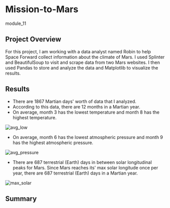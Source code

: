 # Mission-to-Mars
module_11

## Project Overview

For this project, I am working with a data analyst named Robin to help Space Forward collect information about the climate of Mars.  I used Splinter and BeautifulSoup to visit and scrape data from two Mars websites.  I then used Pandas to store and analyze the data and Matplotlib to visualize the results.   

## Results
* There are 1867 Martian days' worth of data that I analyzed.  
* According to this data, there are 12 months in a Martian year.
* On average, month 3 has the lowest temperature and month 8 has the highest temperature.  



![avg_low](https://user-images.githubusercontent.com/115426070/211402911-38c2190e-aac5-4ba2-850d-0e9b807a0857.png)




* On average, month 6 has the lowest atmospheric pressure and month 9 has the highest atmospheric pressure.


![avg_pressure](https://user-images.githubusercontent.com/115426070/211402945-9f3c449a-0673-4b01-87a0-fa791ac020a8.png)






* There are 687 terrestrial (Earth) days in between solar longitudinal peaks for Mars.  Since Mars reaches its' max solar longitude once per year, there are 687 terrestrial (Earth) days in a Martian year.   



![max_solar](https://user-images.githubusercontent.com/115426070/211402975-1f6cb7c6-641e-4d5b-8a06-439524eb1ca1.png)





## Summary



